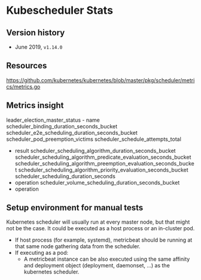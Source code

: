 # Kubescheduler Stats

## Version history

- June 2019, `v1.14.0`

## Resources

https://github.com/kubernetes/kubernetes/blob/master/pkg/scheduler/metrics/metrics.go

## Metrics insight

leader_election_master_status
    - name
scheduler_binding_duration_seconds_bucket
scheduler_e2e_scheduling_duration_seconds_bucket
scheduler_pod_preemption_victims
scheduler_schedule_attempts_total
  - result
scheduler_scheduling_algorithm_duration_seconds_bucket
scheduler_scheduling_algorithm_predicate_evaluation_seconds_bucket
scheduler_scheduling_algorithm_preemption_evaluation_seconds_bucket
scheduler_scheduling_algorithm_priority_evaluation_seconds_bucket
scheduler_scheduling_duration_seconds
 - operation
scheduler_volume_scheduling_duration_seconds_bucket
 - operation

## Setup environment for manual tests

Kubernetes scheduler will usually run at every master node, but that might not be the case. It could be executed as a host process or an in-cluster pod.

- If host process (for example, systemd), metricbeat should be running at that same node gathering data from the scheduler.
- If executing as a pod:
    - A metricbeat instance can be also executed using the same affinity and deployment object (deployment, daemonset, ...) as the kubernetes scheduler.












